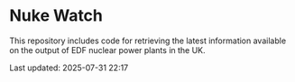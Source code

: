 # Nuke Watch

This repository includes code for retrieving the latest information available on the output of EDF nuclear power plants in the UK.

Last updated: 2025-07-31 22:17